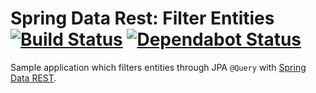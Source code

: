 # Spring Data Rest: Filter Entities [![Build Status](https://travis-ci.org/rashidi/boot-data-rest-events-sample.svg?branch=master)](https://travis-ci.org/rashidi/boot-data-rest-events-sample) [![Dependabot Status](https://api.dependabot.com/badges/status?host=github&repo=rashidi/data-rest-filter-entities)](https://dependabot.com)
Sample application which filters entities through JPA `@Query` with [Spring Data REST][1].

[1]: https://spring.io/projects/spring-data-rest